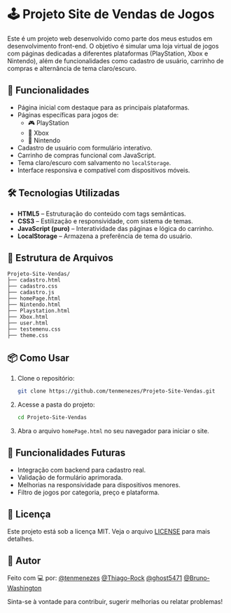 
# 🕹️ Projeto Site de Vendas de Jogos

Este é um projeto web desenvolvido como parte dos meus estudos em desenvolvimento front-end. O objetivo é simular uma loja virtual de jogos com páginas dedicadas a diferentes plataformas (PlayStation, Xbox e Nintendo), além de funcionalidades como cadastro de usuário, carrinho de compras e alternância de tema claro/escuro.

## 🚀 Funcionalidades

- Página inicial com destaque para as principais plataformas.
- Páginas específicas para jogos de:
  - 🎮 PlayStation
  - 🧩 Xbox
  - 🍄 Nintendo
- Cadastro de usuário com formulário interativo.
- Carrinho de compras funcional com JavaScript.
- Tema claro/escuro com salvamento no `localStorage`.
- Interface responsiva e compatível com dispositivos móveis.

## 🛠️ Tecnologias Utilizadas

- **HTML5** – Estruturação do conteúdo com tags semânticas.
- **CSS3** – Estilização e responsividade, com sistema de temas.
- **JavaScript (puro)** – Interatividade das páginas e lógica do carrinho.
- **LocalStorage** – Armazena a preferência de tema do usuário.

## 📁 Estrutura de Arquivos

```
Projeto-Site-Vendas/
├── cadastro.html
├── cadastro.css
├── cadastro.js
├── homePage.html
├── Nintendo.html
├── Playstation.html
├── Xbox.html
├── user.html
├── testemenu.css
├── theme.css
```

## 📦 Como Usar

1. Clone o repositório:
   ```bash
   git clone https://github.com/tenmenezes/Projeto-Site-Vendas.git
   ```

2. Acesse a pasta do projeto:
   ```bash
   cd Projeto-Site-Vendas
   ```

3. Abra o arquivo `homePage.html` no seu navegador para iniciar o site.

## 🧩 Funcionalidades Futuras

- Integração com backend para cadastro real.
- Validação de formulário aprimorada.
- Melhorias na responsividade para dispositivos menores.
- Filtro de jogos por categoria, preço e plataforma.

## 📄 Licença

Este projeto está sob a licença MIT. Veja o arquivo [LICENSE](LICENSE) para mais detalhes.

## 👤 Autor

Feito com 💻 por:
[@tenmenezes](https://github.com/tenmenezes)
[@Thiago-Rock](https://github.com/Thiago-Rock)
[@ghost5471](https://github.com/ghost5471)
[@Bruno-Washington](https://github.com/Bruno-Washington)

Sinta-se à vontade para contribuir, sugerir melhorias ou relatar problemas!

